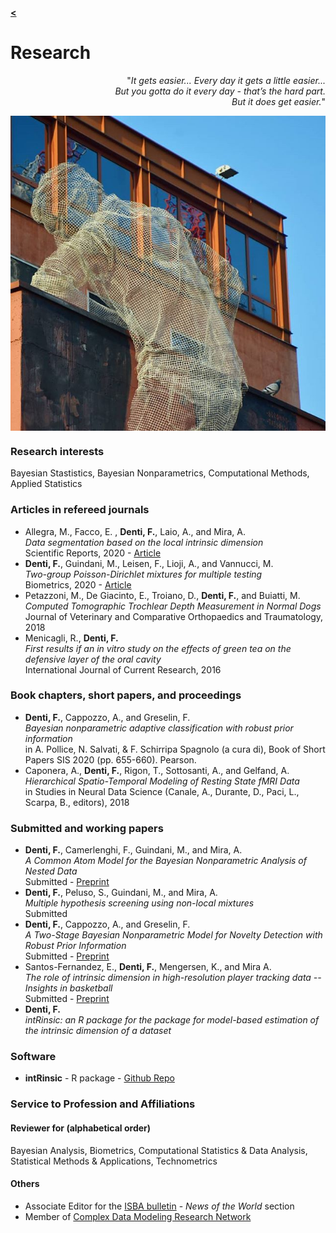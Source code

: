 [**<**](/index)

# Research

<div style="text-align: right"> <p>&quot;<em>It gets easier... Every day it gets a little easier...<br>But you gotta do it every day - that’s the hard part.<br>But it does get easier.</em>&quot;</p>
</div>

<img align="center" src="images/tres4.jpg?raw=true"/>

### Research interests

Bayesian Stastistics, Bayesian Nonparametrics, Computational Methods, Applied Statistics 

### Articles in refereed journals
* Allegra, M., Facco, E.  , **Denti, F.**, Laio, A., and Mira, A.  
*Data segmentation based on the local intrinsic dimension*  
Scientific Reports, 2020 - [Article](https://www.nature.com/articles/s41598-020-72222-0)
* **Denti, F.**, Guindani, M., Leisen, F., Lioji, A., and Vannucci, M.  
*Two-group Poisson-Dirichlet mixtures for multiple testing*  
Biometrics, 2020 - [Article](https://onlinelibrary.wiley.com/doi/10.1111/biom.13314)
* Petazzoni, M., De Giacinto, E., Troiano, D., **Denti, F.**, and Buiatti, M.  
*Computed Tomographic Trochlear Depth Measurement in Normal Dogs*  
Journal of Veterinary and Comparative Orthopaedics and Traumatology, 2018
*  Menicagli, R., **Denti, F.**  
*First results if an in vitro study on the effects of green tea on the defensive layer of the oral cavity*  
International Journal of Current Research, 2016  


### Book chapters, short papers, and proceedings
* **Denti, F.**, Cappozzo, A., and Greselin, F.    
*Bayesian nonparametric adaptive classification with robust prior information*  
in A. Pollice, N. Salvati, & F. Schirripa Spagnolo (a cura di), Book of Short Papers SIS 2020 (pp. 655-660). Pearson.
* Caponera, A., **Denti, F.**, Rigon, T., Sottosanti, A., and Gelfand, A.  
*Hierarchical Spatio-Temporal Modeling of Resting State fMRI Data*  
in Studies in Neural Data Science (Canale, A., Durante, D., Paci, L., Scarpa, B., editors), 2018

### Submitted and working papers
<!---*  **Denti, F.**, Guindani, M., and Shahbaba, B.   -->
<!---*Mixture model as shrinkage prior: the Variance Variable Selectors*  -->
<!---Submitted  -->
*  **Denti, F.**, Camerlenghi, F., Guindani, M., and Mira, A.  
*A Common Atom Model for the Bayesian Nonparametric Analysis of Nested Data*  
Submitted - [Preprint](https://arxiv.org/abs/2008.07077)
*  **Denti, F.**, Peluso, S., Guindani, M., and Mira, A.  
*Multiple hypothesis screening using non-local mixtures*  
Submitted  
*  **Denti, F.**, Cappozzo, A., and Greselin, F.  
*A Two-Stage Bayesian Nonparametric Model for Novelty Detection with Robust Prior Information*  
Submitted - [Preprint](https://arxiv.org/abs/2006.09012)
* Santos-Fernandez, E., **Denti, F.**, Mengersen, K., and Mira A.  
*The role of intrinsic dimension in high-resolution player tracking data -- Insights in basketball*  
Submitted - [Preprint](https://arxiv.org/abs/2002.04148)
* **Denti, F.**  
*intRinsic: an R package for the package for model-based estimation of the intrinsic dimension of a dataset*  

### Software
* **intRinsic** - R package - [Github Repo](https://github.com/Fradenti/intRinsic) 


### Service to Profession and Affiliations

#### Reviewer for (alphabetical order)
 Bayesian Analysis, Biometrics, Computational Statistics & Data Analysis, Statistical Methods & Applications, Technometrics  

#### Others
+ Associate Editor for the [ISBA bulletin](https://bayesian.org/resources/bulletin/) - *News of the World* section
+ Member of [Complex Data Modeling Research Network](https://midas.mat.uc.cl/network/)
